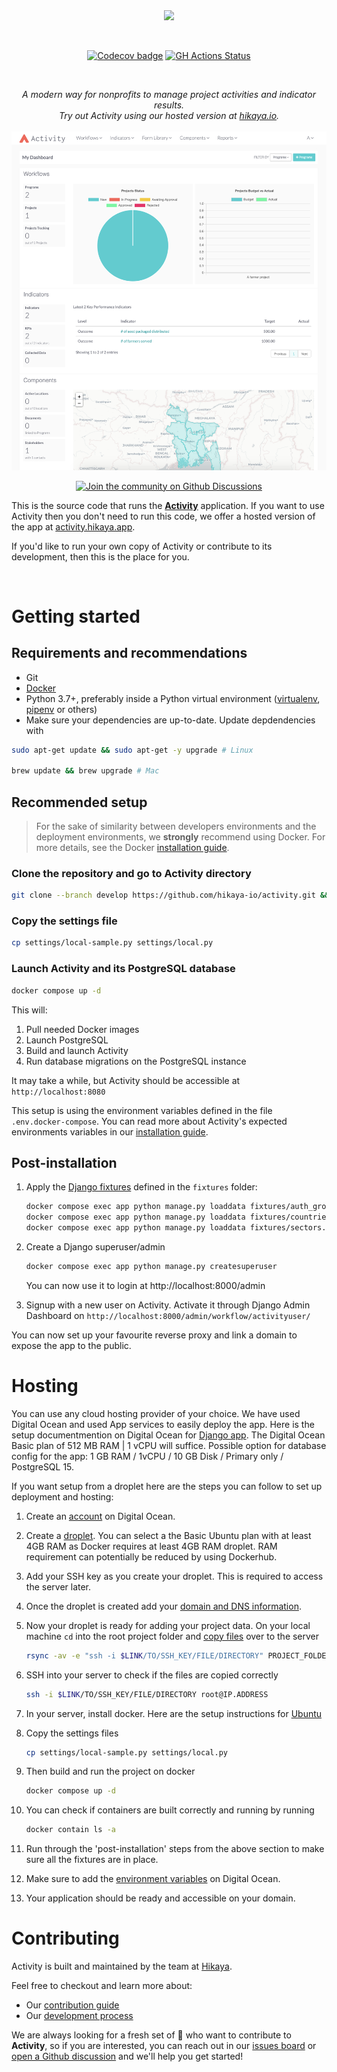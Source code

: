 <br/>
<br/>
<p align="center">
  <img src="https://s3.hikaya.io/activity/activity-wordmark.png" height="45" />
</p>

<br/>
<p align="center">
  <a href="https://codecov.io/gh/hikaya-io/activity"><img src="https://codecov.io/gh/hikaya-io/activity/branch/dev/graph/badge.svg" alt="Codecov badge" /></a>
  <a href='https://github.com/hikaya-io/activity/workflows/Activity/badge.svg'><img src='https://github.com/hikaya-io/activity/workflows/Activity/badge.svg' alt='GH Actions Status' /></a>
</p>

<br/>
<p align="center">
  <i>A modern way for nonprofits to manage project activities and indicator results.<br/>Try out Activity using our hosted version at <a href="https://hikaya.io">hikaya.io</a>.</i>
  <br/>
  <br/>
  <img src="static/img/activity_home.png" alt="Activity" width="800" />
</p>
<p align="center">
  <a href="https://github.com/hikaya-io/activity/discussions" rel="nofollow"><img src="https://img.shields.io/badge/join%20the%20community-in%20Discussions&?style=for-the-badge&logo=github&color=4B3EF9" alt="Join the community on Github Discussions"/></a>
</p>

This is the source code that runs the [**Activity**](https://hikaya.io/index#content4-8) application. If you want to use Activity then you don't need to run this code, we offer a hosted version of the app at [activity.hikaya.app](https://activity.hikaya.app).

If you'd like to run your own copy of Activity or contribute to its development, then this is the place for you.

<br/>

# Getting started

## Requirements and recommendations

- Git
- [Docker](https://docs.docker.com/get-docker/)
- Python 3.7+, preferably inside a Python virtual environment ([virtualenv](https://virtualenv.pypa.io/en/latest/), [pipenv](https://pipenv.pypa.io/en/latest/) or others)
- Make sure your dependencies are up-to-date. Update depdendencies with

```bash
sudo apt-get update && sudo apt-get -y upgrade # Linux

brew update && brew upgrade # Mac
```

## Recommended setup

> For the sake of similarity between developers environments and the deployment environments, we **strongly** recommend using Docker. For more details, see the Docker [installation guide](https://docs.docker.com/engine/install/).

### Clone the repository and go to Activity directory

```bash
git clone --branch develop https://github.com/hikaya-io/activity.git && cd activity
```

### Copy the settings file

```bash
cp settings/local-sample.py settings/local.py
```

### Launch Activity and its PostgreSQL database

```bash
docker compose up -d
```

This will:

1. Pull needed Docker images
2. Launch PostgreSQL
3. Build and launch Activity
4. Run database migrations on the PostgreSQL instance

It may take a while, but Activity should be accessible at `http://localhost:8080`

This setup is using the environment variables defined in the file `.env.docker-compose`.
You can read more about Activity's expected environments variables in our [installation guide](./docs/installation.md#envvars).

## Post-installation

1. Apply the [Django fixtures](https://docs.djangoproject.com/en/3.2/howto/initial-data/#providing-data-with-fixtures) defined in the `fixtures` folder:

    ```bash
    docker compose exec app python manage.py loaddata fixtures/auth_groups.json  # Add authorization groups
    docker compose exec app python manage.py loaddata fixtures/countries.json  # Add countries
    docker compose exec app python manage.py loaddata fixtures/sectors.json  # Add sectors
    ```

2. Create a Django superuser/admin

   ```bash
   docker compose exec app python manage.py createsuperuser
   ```

   You can now use it to login at http://localhost:8000/admin

3. Signup with a new user on Activity. Activate it through Django Admin Dashboard on `http://localhost:8000/admin/workflow/activityuser/`

You can now set up your favourite reverse proxy and link a domain to expose the app to the public.

# Hosting

You can use any cloud hosting provider of your choice. 
We have used Digital Ocean and used App services to easily deploy the app. Here is the setup documentmention on Digital Ocean for [Django app](https://docs.digitalocean.com/products/app-platform/getting-started/sample-apps/django/). The Digital Ocean Basic plan of 512 MB RAM | 1 vCPU will suffice. Possible option for database config for the app: 1 GB RAM / 1vCPU / 10 GB Disk / Primary only / PostgreSQL 15.

If you want setup from a droplet here are the steps you can follow to set up deployment and hosting:

1. Create an [account](https://cloud.digitalocean.com/registrations/new) on Digital Ocean.
2. Create a [droplet](https://docs.digitalocean.com/products/droplets/how-to/create/). You can select a the Basic Ubuntu plan with at least 4GB RAM as Docker requires at least 4GB RAM droplet. RAM requirement can potentially be reduced by using Dockerhub.
3. Add your SSH key as you create your droplet. This is required to access the server later.
4. Once the droplet is created add your [domain and DNS information](https://docs.digitalocean.com/products/networking/dns/getting-started/quickstart/).
5. Now your droplet is ready for adding your project data. On your local machine `cd` into the root project folder and [copy files](https://www.digitalocean.com/community/tutorials/how-to-use-rsync-to-sync-local-and-remote-directories) over to the server

   ```bash
   rsync -av -e "ssh -i $LINK/TO/SSH_KEY/FILE/DIRECTORY" PROJECT_FOLDER_NAME root@IP.ADDRESS:/root
   ```

6. SSH into your server to check if the files are copied correctly

   ```bash
   ssh -i $LINK/TO/SSH_KEY/FILE/DIRECTORY root@IP.ADDRESS
   ```

7. In your server, install docker. Here are the setup instructions for [Ubuntu](https://docs.docker.com/engine/install/ubuntu/)
8. Copy the settings files

   ```bash
   cp settings/local-sample.py settings/local.py
   ```

9. Then build and run the project on docker

    ```bash
    docker compose up -d
    ```

10. You can check if containers are built correctly and running by running

    ```bash
    docker contain ls -a
    ```

11. Run through the 'post-installation' steps from the above section to make sure all the fixtures are in place.
12. Make sure to add the [environment variables](https://docs.digitalocean.com/glossary/environment-variable/) on Digital Ocean.
13. Your application should be ready and accessible on your domain.

# Contributing

Activity is built and maintained by the team at [Hikaya](https://hikaya.io/team).

Feel free to checkout and learn more about:

- Our [contribution guide](./CONTRIBUTING.md)
- Our [development process](https://team.hikaya.io/start/development-process.html)

We are always looking for a fresh set of :eyes: who want to contribute to **Activity**, so if you are interested, you can reach out in our [issues board](https://github.com/hikaya-io/activity/issues) or [open a Github discussion](https://github.com/hikaya-io/activity/discussions) and we'll help you get started!
